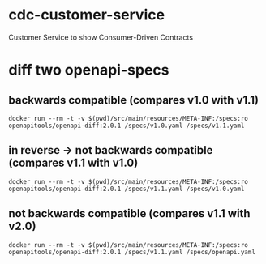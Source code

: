 # cdc-customer-service

Customer Service to show Consumer-Driven Contracts

# diff two openapi-specs

## backwards compatible (compares v1.0 with v1.1)
```shell
docker run --rm -t -v $(pwd)/src/main/resources/META-INF:/specs:ro openapitools/openapi-diff:2.0.1 /specs/v1.0.yaml /specs/v1.1.yaml
```

## in reverse -> not backwards compatible (compares v1.1 with v1.0)
```shell
docker run --rm -t -v $(pwd)/src/main/resources/META-INF:/specs:ro openapitools/openapi-diff:2.0.1 /specs/v1.1.yaml /specs/v1.0.yaml
```

## not backwards compatible (compares v1.1 with v2.0)
```shell
docker run --rm -t -v $(pwd)/src/main/resources/META-INF:/specs:ro openapitools/openapi-diff:2.0.1 /specs/v1.1.yaml /specs/openapi.yaml
```